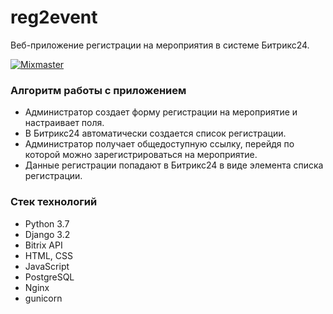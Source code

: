 # reg2event

Веб-приложение регистрации на мероприятия в системе Битрикс24.

[![Mixmaster](https://img.shields.io/badge/Developed%20by-mixmaster-blue?style=for-the-badge)](https://github.com/mixma5ter)

### Алгоритм работы с приложением
* Администратор создает форму регистрации на мероприятие и настраивает поля.
* В Битрикс24 автоматически создается список регистрации.
* Администратор получает общедоступную ссылку, перейдя по которой можно зарегистрироваться на мероприятие.
* Данные регистрации попадают в Битрикс24 в виде элемента списка регистрации.

### Стек технологий
* Python 3.7
* Django 3.2
* Bitrix API
* HTML, CSS
* JavaScript
* PostgreSQL
* Nginx
* gunicorn
